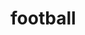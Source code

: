 # football

<script src='//vizor.io/static/scripts/vizor-360-embed.js' data-vizorurl='//vizor.io/embed/kayla/ohsfootballfield'></script>
